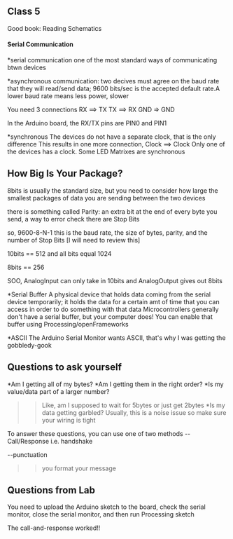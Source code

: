 ## Class 5

Good book: Reading Schematics

#### Serial Communication

*serial communication one of the most standard ways of communicating btwn devices

*asynchronous communication: 
  two decives must agree on the baud rate that they will read/send data; 9600 bits/sec is the accepted default rate.A lower baud rate means less power, slower

  You need 3 connections RX ==> TX
		         TX ==> RX
			 GND => GND 

  In the Arduino board, the RX/TX pins are PIN0 and PIN1

*synchronous
 The devices do not have a separate clock, that is the only difference
 This results in one more connection, Clock ==> Clock
 Only one of the devices has a clock.
 Some LED Matrixes are synchronous

How Big Is Your Package?
------------------------
8bits is usually the standard size, but you need to consider how large the smallest packages of data you are sending between the two devices

there is something called Parity: an extra bit at the end of every byte you send, a way to error check
there are Stop Bits

so, 9600-8-N-1
  this is the baud rate, the size of bytes, parity, and the number of Stop Bits
[I will need to review this]

10bits == 512
and all bits equal 1024

8bits == 256

SOO, AnalogInput can only take in 10bits and AnalogOutput gives out 8bits

*Serial Buffer
A physical device that holds data coming from the serial device temporarily; it holds the data for a certain amt of time that you can access in order to do something with that data
Microcontrollers generally don't have a serial buffer, but your computer does! You can enable that buffer using Processing/openFrameworks

*ASCII
The Arduino Serial Monitor wants ASCII, that's why I was getting the gobbledy-gook

Questions to ask yourself
-------------------------

*Am I getting all of my bytes?
*Am I getting them in the right order?
*Is my value/data part of a larger number?
  >>Like, am I supposed to wait for 5bytes or just get 2bytes
*Is my data getting garbled?
  >>Usually, this is a noise issue so make sure your wiring is tight

To answer these questions, you can use one of two methods
--Call/Response i.e. handshake

--punctuation
>>you format your message


Questions from Lab
------------------
You need to upload the Arduino sketch to the board, check the serial monitor, close the serial monitor, and then run Processing sketch

The call-and-response worked!!
  
